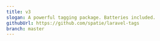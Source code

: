 ```yaml
---
title: v3
slogan: A powerful tagging package. Batteries included.
githubUrl: https://github.com/spatie/laravel-tags
branch: master
---
```

